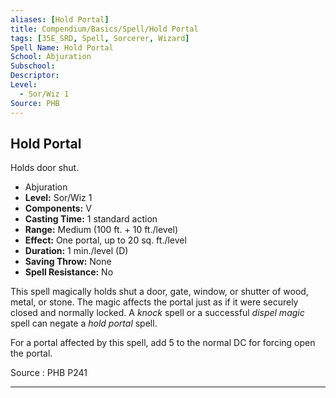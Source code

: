 ```yaml
---
aliases: [Hold Portal]
title: Compendium/Basics/Spell/Hold Portal
tags: [35E_SRD, Spell, Sorcerer, Wizard]
Spell Name: Hold Portal
School: Abjuration
Subschool: 
Descriptor: 
Level:
  - Sor/Wiz 1
Source: PHB
---
```



## Hold Portal

Holds door shut.

*   Abjuration
*   **Level:** Sor/Wiz 1
*   **Components:** V
*   **Casting Time:** 1 standard action
*   **Range:** Medium (100 ft. + 10 ft./level)
*   **Effect:** One portal, up to 20 sq. ft./level
*   **Duration:** 1 min./level (D)
*   **Saving Throw:** None
*   **Spell Resistance:** No

<p>This spell magically holds shut a door, gate, window, or shutter of wood, metal, or stone. The magic affects the portal just as if it were securely closed and normally locked. A <i>knock</i> spell or a successful <i>dispel magic</i> spell can negate a <i>hold portal</i> spell.</p><p>For a portal affected by this spell, add 5 to the normal DC for forcing open the portal.</p>

Source : PHB P241

---
